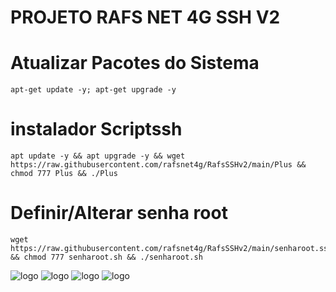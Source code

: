 # PROJETO RAFS NET 4G SSH V2


# Atualizar Pacotes do Sistema
```
apt-get update -y; apt-get upgrade -y
```

# instalador Scriptssh 
```
apt update -y && apt upgrade -y && wget https://raw.githubusercontent.com/rafsnet4g/RafsSSHv2/main/Plus && chmod 777 Plus && ./Plus
```

# Definir/Alterar senha root
```
wget https://raw.githubusercontent.com/rafsnet4g/RafsSSHv2/main/senharoot.ssh && chmod 777 senharoot.sh && ./senharoot.sh
```
![logo](https://github.com/rafsnet4g/RafsSSHv2/blob/main/imagens/Sem%20t%C3%ADtulo1.png)
![logo](https://github.com/rafsnet4g/RafsSSHv2/blob/main/imagens/Sem%20t%C3%ADtulo2.png)
![logo](https://github.com/rafsnet4g/RafsSSHv2/blob/main/imagens/Sem%20t%C3%ADtulo3.png)
![logo](https://github.com/rafsnet4g/RafsSSHv2/blob/main/imagens/Sem%20t%C3%ADtulo4.png)
